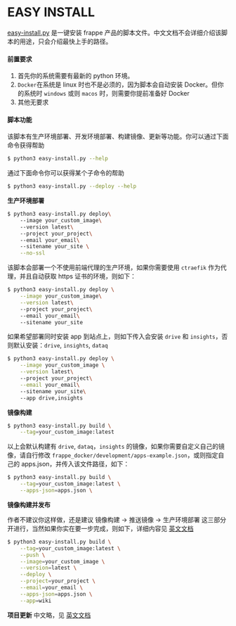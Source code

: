 # EASY INSTALL

[easy-install.py](easy-install.py) 是一键安装 frappe 产品的脚本文件。中文文档不会详细介绍该脚本的用途，只会介绍最快上手的路径。

#### 前置要求
1. 首先你的系统需要有最新的 python 环境。
2. `Docker`在系统是 linux 时也不是必须的，因为脚本会自动安装 Docker。但你的系统时 `windows` 或则 `macos` 时，则需要你提前准备好 Docker
3. 其他无要求

#### 脚本功能

该脚本有生产环境部署、开发环境部署、构建镜像、更新等功能。你可以通过下面命令获得帮助

```sh
$ python3 easy-install.py --help
```

通过下面命令你可以获得某个子命令的帮助

```sh
$ python3 easy-install.py --deploy --help
```

**生产环境部署**

```sh
$ python3 easy-install.py deploy\ 
    --image your_custom_image\ 
    --version latest\   
    --project your_project\ 
    --email your_email\ 
    --sitename your_site \
    --no-ssl
```

该脚本会部署一个不使用前端代理的生产环境，如果你需要使用 `ctraefik` 作为代理，并且自动获取 https 证书的环境，则如下：

```sh
$ python3 easy-install.py deploy \
    --image your_custom_image\
    --version latest\   
    --project your_project\ 
    --email your_email\ 
    --sitename your_site 
```

如果希望部署同时安装 app 到站点上，则如下传入会安装 `drive` 和 `insights`，否则默认安装：`drive`, `insights`, `dataq`

```sh
$ python3 easy-install.py deploy \
    --image your_custom_image \
    --version latest\   
    --project your_project\
    --email your_email\ 
    --sitename your_site\ 
    --app drive,insights
```

**镜像构建**

```sh
$ python3 easy-install.py build \
	--tag=your_custom_image:latest
```

以上会默认构建有 `drive`, `dataq`，`insights` 的镜像，如果你需要自定义自己的镜像，请自行修改 `frappe_docker/development/apps-example.json`，或则指定自己的 apps.json，并传入该文件路径，如下：

```sh
$ python3 easy-install.py build \
	--tag=your_custom_image:latest \
	--apps-json=apps.json \
```


**镜像构建并发布**

作者不建议你这样做，还是建议 镜像构建 -> 推送镜像 -> 生产环境部署 这三部分开进行，当然如果你实在要一步完成，则如下，详细内容见 [英文文档](README.md)

```sh
$ python3 easy-install.py build \
	--tag=your_custom_image:latest \
	--push \
	--image=your_custom_image \
	--version=latest \
	--deploy \
	--project=your_project \
	--email=your_email \
	--apps-json=apps.json \
	--app=wiki
```

**项目更新**
中文略，见 [英文文档](README.md)